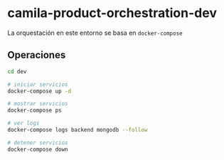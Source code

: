 # camila-product-orchestration-dev

La orquestación en este entorno se basa en `docker-compose`


## Operaciones

```bash
cd dev

# iniciar servicios
docker-compose up -d

# mostrar servicios
docker-compose ps

# ver logs
docker-compose logs backend mongodb --follow

# detener servicios
docker-compose down
```
